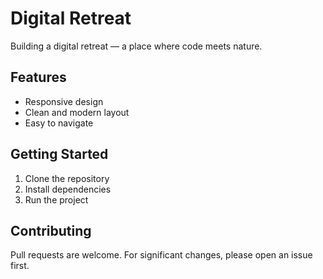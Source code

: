 # Digital Retreat

Building a digital retreat — a place where code meets nature.

## Features

- Responsive design
- Clean and modern layout
- Easy to navigate

## Getting Started

1. Clone the repository
2. Install dependencies
3. Run the project

## Contributing

Pull requests are welcome. For significant changes, please open an issue first.

